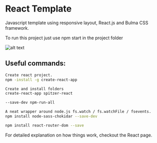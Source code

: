 
# React Template
Javascript template using responsive layout, React.js and Bulma CSS framework.

To run this project just use npm start in the project folder

![alt text](https://docs.google.com/uc?id=0B-mSSpoE3E-SYzVOWk1WQWxmNnc)

## Useful commands:

``` bash
Create react project.
npm -install -g create-react-app

Create and install folders
create-react-app spitzer-react

--save-dev npm-run-all

A neat wrapper around node.js fs.watch / fs.watchFile / fsevents.
npm install node-sass-chokidar --save-dev

npm install react-router-dom --save
```

For detailed explanation on how things work, checkout the React page. 
